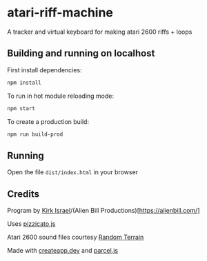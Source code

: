 # atari-riff-machine

A tracker and virtual keyboard for making atari 2600 riffs + loops

## Building and running on localhost

First install dependencies:

```sh
npm install
```

To run in hot module reloading mode:

```sh
npm start
```

To create a production build:

```sh
npm run build-prod
```

## Running

Open the file `dist/index.html` in your browser

## Credits

Program by [Kirk Israel](https://kirk.is/)/(Alien Bill Productions)[https://alienbill.com/]

Uses [pizzicato.js](https://alemangui.github.io/pizzicato/)

Atari 2600 sound files courtesy [Random Terrain](https://www.randomterrain.com/)

Made with [createapp.dev](https://createapp.dev/) and [parcel.js](https://parceljs.org/)
